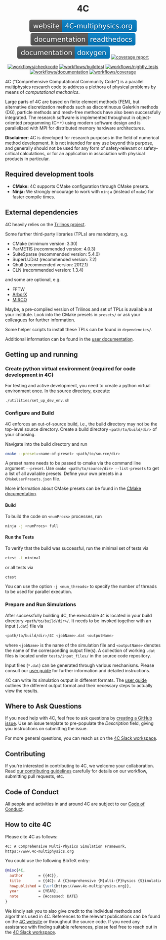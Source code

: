 <h1 align="center">
  4C
</h1>

<div align="center">

[![website](./utilities/assets/badges/website_badge.svg)](https://4C-multiphysics.org)
[![docs/rtd](./utilities/assets/badges/documentation_readthedocs.svg)](https://4c-multiphysics.github.io/4C/readthedocs/)
[![docs/doxygen](./utilities/assets/badges/documentation_doxygen.svg)](https://4c-multiphysics.github.io/4C/doxygen/)
[![coverage report](https://4c-multiphysics.github.io/4C/coverage_report/badge_coverage.svg)](https://4c-multiphysics.github.io/4C/coverage_report)

</div>

<div align="center">

[![workflows/checkcode](https://github.com/4C-multiphysics/4C/actions/workflows/checkcode.yml/badge.svg?branch=main)](https://github.com/4C-multiphysics/4C/actions/workflows/checkcode.yml?query=branch%3Amain)
[![workflows/buildtest](https://github.com/4C-multiphysics/4C/actions/workflows/buildtest.yml/badge.svg?branch=main)](https://github.com/4C-multiphysics/4C/actions/workflows/buildtest.yml?query=branch%3Amain)
[![workflows/nightly_tests](https://github.com/4C-multiphysics/4C/actions/workflows/nightly_tests.yml/badge.svg?branch=main)](https://github.com/4C-multiphysics/4C/actions/workflows/nightly_tests.yml?query=branch%3Amain)
[![workflows/documentation](https://github.com/4C-multiphysics/4C/actions/workflows/documentation.yml/badge.svg?branch=main)](https://github.com/4C-multiphysics/4C/actions/workflows/documentation.yml?query=branch%3Amain)
[![workflows/coverage](https://github.com/4C-multiphysics/4C/actions/workflows/coverage.yml/badge.svg?branch=main)](https://github.com/4C-multiphysics/4C/actions/workflows/coverage.yml?query=branch%3Amain)

</div>

4C ("Comprehensive Computational Community Code") is a parallel multiphysics research code
to address a plethora of physical problems by means of _computational mechanics_.

Large parts of 4C are based on finite element methods (FEM),
but alternative discretization methods such as discontinuous Galerkin methods (DG),
particle methods and mesh-free methods have also been successfully integrated.
The research software is implemented throughout in object-oriented programming (C++)
using modern software design and is parallelized with MPI for distributed memory hardware architectures.

**Disclaimer**: 4C is developed for research purposes in the field of numerical method development.
It is not intended for any use beyond this purpose, and generally should not be used for any form of
safety-relevant or safety-critical calculations,
or for an application in association with physical products in particular.

## Required development tools

- **CMake:** 4C supports CMake configuration through CMake presets.
- **Ninja:** We strongly encourage to work with `ninja` (instead of `make`) for faster compile times.

## External dependencies

4C heavily relies on the [Trilinos project](https://trilinos.github.io).

Some further third-party libraries (TPLs) are mandatory, e.g.

- CMake (minimum version: 3.30)
- ParMETIS (recommended version: 4.0.3)
- SuiteSparse (recommended version: 5.4.0)
- SuperLUDist (recommended version: 7.2)
- Qhull (recommended version: 2012.1)
- CLN (recommended version: 1.3.4)

and some are optional, e.g.

- FFTW
- [ArborX](https://github.com/arborx/ArborX)
- [MIRCO](https://github.com/imcs-compsim/MIRCO/)

Maybe, a pre-compiled version of Trilinos and set of TPLs is available at your institute.
Look into the CMake presets in `presets/` or ask your colleagues for further information.

Some helper scripts to install these TPLs can be found in `dependencies/`.

Additional information can be found in
the [user documentation](https://4c-multiphysics.github.io/4C/readthedocs/4Csetup.html#external-dependencies).

## Getting up and running

### Create python virtual environment (required for code development in 4C)

For testing and active development, you need to create a python virtual environment once.
In the source directory,
execute:

```
./utilities/set_up_dev_env.sh
```

### Configure and Build

4C enforces an out-of-source build, i.e., the build directory may not be the top-level source directory.
Create a build directory `<path/to/build/dir>` of your choosing.

Navigate into the build directory and run

```bash
cmake --preset=<name-of-preset> <path/to/source/dir>
```

A preset name needs to be passed to cmake via the command line argument `--preset`.
Use `cmake <path/to/source/dir> --list-presets` to get a list of all available presets.
Define your own presets in a `CMakeUserPresets.json` file.

More information about CMake presets can be found in the [CMake documentation](https://cmake.org/cmake/help/latest/manual/cmake-presets.7.html).

#### Build

To build the code on `<numProcs>` processes, run

```bash
ninja -j <numProcs> full
```

#### Run the Tests

To verify that the build was successful, run the minimal set of tests via

```bash
ctest -L minimal
```

or all tests via

```bash
ctest
```

You can use the option `-j <num_threads>` to specify the number of threads to be used for parallel execution.

### Prepare and Run Simulations

After successfully building 4C, the executable `4C` is located in your build directory `<path/to/build/dir>/`.
It needs to be invoked together with an input (`.dat`) file via

```bash
<path/to/build/dir>/4C <jobName>.dat <outputName>
```

where `<jobName>` is the name of the simulation file and `<outputName>` denotes the name of the corresponding output
file(s).
A collection of working `.dat` files is located under `tests/input_files/` in the source code repository.

Input files (`*.dat`) can be generated through various mechanisms.
Please consult our [user guide](https://4c-multiphysics.github.io/4C/readthedocs/index.html) for further information and detailed instructions.

4C can write its simulation output in different formats.
The [user guide](https://4c-multiphysics.github.io/4C/readthedocs/index.html) outlines the different output format and their necessary steps to actually view the results.

## Where to Ask Questions

If you need help with 4C, feel free to ask questions
by [creating a GitHub issue](https://github.com/4C-multiphysics/4C/issues). Use an issue template to pre-populate the *Description* field, giving you instructions on submitting the issue.

For more general questions, you can reach us on the [4C Slack workspace](https://join.slack.com/t/4c-multiphysics/shared_invite/zt-1oi61jgdd-5tZuHku3Tb_BH5UBgojbpQ).

## Contributing

If you're interested in contributing to 4C, we welcome your collaboration.
Read [our contributing guidelines](https://github.com/4C-multiphysics/4C/blob/main/CONTRIBUTING.md) carefully for details on
our workflow, submitting pull requests, etc.

## Code of Conduct

All people and activities in and around 4C are subject to our [Code of Conduct](https://github.com/4C-multiphysics/4C/blob/main/CODE_OF_CONDUCT.md).

## How to cite 4C

Please cite 4C as follows:

```
4C: A Comprehensive Multi-Physics Simulation Framework, https://www.4c-multiphysics.org
```

You could use the following BibTeX entry:

```bibtex
@misc{4C,
  author       = {{4C}},
  title        = {{4C}: A {C}omprehensive {M}ulti-{P}hysics {S}imulation {F}ramework},
  howpublished = {\url{https://www.4c-multiphysics.org}},
  year         = {YEAR},
  note         = {Accessed: DATE}
}
```

We kindly ask you to also give credit to the individual methods and algorithms used in 4C.
References to the relevant publications can be found on the [4C website](https://4c-multiphysics.org) or throughout the source code.
If you need any assistance with finding suitable references,
please feel free to reach out in the [4C Slack workspace](https://join.slack.com/t/4c-multiphysics/shared_invite/zt-1oi61jgdd-5tZuHku3Tb_BH5UBgojbpQ).
